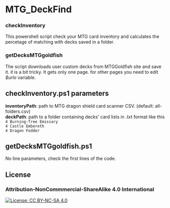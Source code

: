 # MTG_DeckFind

### checkInventory
This powershell script check your MTG card inventory and calculates the percetage of matching with decks saved in a folder.

### getDecksMTGgoldfish
The script downloads user custom decks from MTGGoldfish site and save it. it is a bit tricky. It gets only one page. for other pages you need to edit *$urlo* variable.

## checkInventory.ps1 parameters

**inventoryPath**: path to MTG dragon shield card scanner CSV. (default: all-folders.csv) <br>
**deckPath**: path to a folder containing decks' card lists in .txt format like this <br>
    `4 Burning-Tree Emissary` <br>`4 Castle Embereth` <br> `4 Dragon Fodder`
    
## getDecksMTGgoldfish.ps1
No line parameters, check the first lines of the code.


## License
### Attribution-NonCommmercial-ShareAlike 4.0 International 
[![License: CC BY-NC-SA 4.0](https://img.shields.io/badge/License-CC_BY--NC--SA_4.0-lightgrey.svg)](https://creativecommons.org/licenses/by-nc-sa/4.0/)

